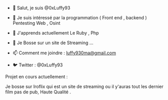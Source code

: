  - 👋 Salut, je suis @0xLuffy93
 
 - 👀 Je suis intéressé par la programmation ( Front end , backend ) Pentesting Web , Osint 
 
 - 🌱 J'apprends actuellement Le Ruby , Php 
 
 - 💞️ Je Bosse sur un site de Streaming ...
 
 - 📫 Comment me joindre : luffy930ma@gmail.com

 - 🐦 Twitter : @0xLuffy93
 
 
Projet en cours actuellement :

Je bosse sur Iroflix qui est un site de streaming ou il y'auras tout les dernier film pas de pub, Haute Qualité .
